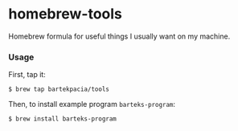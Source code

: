 # homebrew-tools

Homebrew formula for useful things I usually want on my machine.

### Usage

First, tap it:

`$ brew tap bartekpacia/tools`

Then, to install example program `barteks-program`:

`$ brew install barteks-program`
